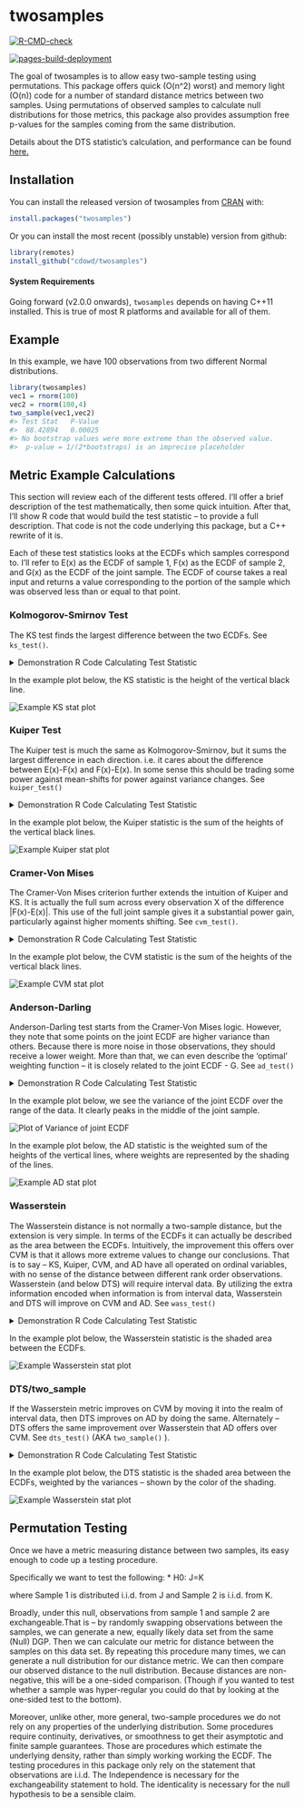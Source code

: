 
<!-- README.md is generated from README.Rmd. Please edit that file -->

# twosamples

<!-- badges: start -->

[![R-CMD-check](https://github.com/cdowd/twosamples/actions/workflows/R-CMD-check.yaml/badge.svg)](https://github.com/cdowd/twosamples/actions/workflows/R-CMD-check.yaml)

[![pages-build-deployment](https://github.com/cdowd/twosamples/actions/workflows/pages/pages-build-deployment/badge.svg?branch=main)](https://github.com/cdowd/twosamples/actions/workflows/pages/pages-build-deployment)

<!-- badges: end -->

The goal of twosamples is to allow easy two-sample testing using
permutations. This package offers quick (O(n^2) worst) and memory light
(O(n)) code for a number of standard distance metrics between two
samples. Using permutations of observed samples to calculate null
distributions for those metrics, this package also provides assumption
free p-values for the samples coming from the same distribution.

Details about the DTS statistic’s calculation, and performance can be
found [here.](https://arxiv.org/abs/2007.01360)

## Installation

You can install the released version of twosamples from
[CRAN](https://CRAN.R-project.org) with:

``` r
install.packages("twosamples")
```

Or you can install the most recent (possibly unstable) version from
github:

``` r
library(remotes)
install_github("cdowd/twosamples")
```

#### System Requirements

Going forward (v2.0.0 onwards), `twosamples` depends on having C++11
installed. This is true of most R platforms and available for all of
them.

## Example

In this example, we have 100 observations from two different Normal
distributions.

``` r
library(twosamples)
vec1 = rnorm(100)
vec2 = rnorm(100,4)
two_sample(vec1,vec2)
#> Test Stat   P-Value 
#>  88.42894   0.00025
#> No bootstrap values were more extreme than the observed value. 
#>  p-value = 1/(2*bootstraps) is an imprecise placeholder
```

## Metric Example Calculations

This section will review each of the different tests offered. I’ll offer
a brief description of the test mathematically, then some quick
intuition. After that, I’ll show R code that would build the test
statistic – to provide a full description. That code is not the code
underlying this package, but a C++ rewrite of it is.

Each of these test statistics looks at the ECDFs which samples
correspond to. I’ll refer to E(x) as the ECDF of sample 1, F(x) as the
ECDF of sample 2, and G(x) as the ECDF of the joint sample. The ECDF of
course takes a real input and returns a value corresponding to the
portion of the sample which was observed less than or equal to that
point.

### Kolmogorov-Smirnov Test

The KS test finds the largest difference between the two ECDFs. See
`ks_test()`.

<details>
<summary>
Demonstration R Code Calculating Test Statistic
</summary>

``` r
ks_stat_R = function(vec1,vec2,power=1) {
  n1 = length(vec1)
  n2 = length(vec2)
  n = n1+n2
  
  joint.sample = c(vec1,vec2)
  e = c(rep(1/n1,n1),rep(0,   n2))
  f = c(rep(0,   n1),rep(1/n2,n2))
  
  ind = order(joint.sample)
  d = joint.sample[ind]
  e = e[ind]
  f = f[ind]
  
  out = 0
  Ecur = 0
  Fcur = 0
  height = 0
  for (i in 1:(n-1)) {
    Ecur = Ecur + e[i]
    Fcur = Fcur + f[i]
    if (d[i] != d[i+1]) height = abs(Fcur-Ecur)
    if (height > out) out = height
  }
  out^power
}
```

</details>

In the example plot below, the KS statistic is the height of the
vertical black line.

![](man/figures/ks.png "Example KS stat plot")

### Kuiper Test

The Kuiper test is much the same as Kolmogorov-Smirnov, but it sums the
largest difference in each direction. i.e. it cares about the difference
between E(x)-F(x) and F(x)-E(x). In some sense this should be trading
some power against mean-shifts for power against variance changes. See
`kuiper_test()`

<details>
<summary>
Demonstration R Code Calculating Test Statistic
</summary>

``` r
kuiper_stat_R = function(vec1,vec2,power=1) { 
  n1 = length(vec1)
  n2 = length(vec2)
  n = n1+n2
  
  joint.sample = c(vec1,vec2)
  e = c(rep(1/n1,n1),rep(0,   n2))
  f = c(rep(0,   n1),rep(1/n2,n2))
  
  ind = order(joint.sample)
  d = joint.sample[ind]
  e = e[ind]
  f = f[ind]
  
  up = 0
  down = 0
  Ecur = 0
  Fcur = 0
  height = 0
  for (i in 1:(n-1)) {
    Ecur = Ecur + e[i]
    Fcur = Fcur + f[i]
    if (d[i] != d[i+1]) height = Fcur-Ecur
    if (height > up) up = height
    if (height < down) down = height
  }
  abs(down)^power + abs(up)^power
}
```

</details>

In the example plot below, the Kuiper statistic is the sum of the
heights of the vertical black lines.

![](man/figures/kuiper.png "Example Kuiper stat plot")

### Cramer-Von Mises

The Cramer-Von Mises criterion further extends the intuition of Kuiper
and KS. It is actually the full sum across every observation X of the
difference \|F(x)-E(x)\|. This use of the full joint sample gives it a
substantial power gain, particularly against higher moments shifting.
See `cvm_test()`.

<details>
<summary>
Demonstration R Code Calculating Test Statistic
</summary>

``` r
cvm_stat_R = function(vec1,vec2,power=2){
  n1 = length(vec1)
  n2 = length(vec2)
  n = n1+n2
  
  joint.sample = c(vec1,vec2)
  e = c(rep(1/n1,n1),rep(0,   n2))
  f = c(rep(0,   n1),rep(1/n2,n2))
  
  ind = order(joint.sample)
  d = joint.sample[ind]
  e = e[ind]
  f = f[ind]
  
  out = 0
  Ecur = 0
  Fcur = 0
  height = 0
  dups = 1
  for (i in 1:(n-1)) {
    Ecur = Ecur + e[i]
    Fcur = Fcur + f[i]
    height = abs(Fcur-Ecur)
    if (d[i] != d[i+1]) {
      out = out + (height^power)*dups
      dups = 1
    } else if (d[i] == d[i+1]) {
      dups = dups+1
    }
  }
  out
}
```

</details>

In the example plot below, the CVM statistic is the sum of the heights
of the vertical black lines.

![](man/figures/cvm.png "Example CVM stat plot")

### Anderson-Darling

Anderson-Darling test starts from the Cramer-Von Mises logic. However,
they note that some points on the joint ECDF are higher variance than
others. Because there is more noise in those observations, they should
receive a lower weight. More than that, we can even describe the
‘optimal’ weighting function – it is closely related to the joint ECDF -
G. See `ad_test()`

<details>
<summary>
Demonstration R Code Calculating Test Statistic
</summary>

``` r
ad_stat_R = function(vec1,vec2,power=2){
  n1 = length(vec1)
  n2 = length(vec2)
  n = n1+n2
  
  joint.sample = c(vec1,vec2)
  e = c(rep(1/n1,n1),rep(0,   n2))
  f = c(rep(0,   n1),rep(1/n2,n2))
  
  ind = order(joint.sample)
  d = joint.sample[ind]
  e = e[ind]
  f = f[ind]
  
  out = 0
  Ecur = 0
  Fcur = 0
  Gcur = 0
  height = 0
  dups = 1
  
  for (i in 1:(n-1)) {
    Ecur = Ecur + e[i]
    Fcur = Fcur + f[i]
    Gcur = Gcur+1/n
    sd = (2*Gcur*(1-Gcur)/n)**0.5
    height = abs(Fcur-Ecur)
    if (d[i] != d[i+1]) {
      out = out + ((height/sd)^power)*dups
      dups = 1
    } else if (d[i] == d[i+1]) {
      dups = dups+1
    }
  }
  out
}
```

</details>

In the example plot below, we see the variance of the joint ECDF over
the range of the data. It clearly peaks in the middle of the joint
sample.

![](man/figures/var.png "Plot of Variance of joint ECDF")

In the example plot below, the AD statistic is the weighted sum of the
heights of the vertical lines, where weights are represented by the
shading of the lines.

![](man/figures/ad.png "Example AD stat plot")

### Wasserstein

The Wasserstein distance is not normally a two-sample distance, but the
extension is very simple. In terms of the ECDFs it can actually be
described as the area between the ECDFs. Intuitively, the improvement
this offers over CVM is that it allows more extreme values to change our
conclusions. That is to say – KS, Kuiper, CVM, and AD have all operated
on ordinal variables, with no sense of the distance between different
rank order observations. Wasserstein (and below DTS) will require
interval data. By utilizing the extra information encoded when
information is from interval data, Wasserstein and DTS will improve on
CVM and AD. See `wass_test()`

<details>
<summary>
Demonstration R Code Calculating Test Statistic
</summary>

``` r
wass_stat_R = function(vec1,vec2,power=1) {
  n1 = length(vec1)
  n2 = length(vec2)
  n = n1+n2
  
  joint.sample = c(vec1,vec2)
  e = c(rep(1/n1,n1),rep(0,   n2))
  f = c(rep(0,   n1),rep(1/n2,n2))
  
  ind = order(joint.sample)
  d = joint.sample[ind]
  e = e[ind]
  f = f[ind]
  
  out = 0
  Ecur = 0
  Fcur = 0
  height = 0
  width = 0
  for (i in 1:(n-1)) {
    Ecur = Ecur + e[i]
    Fcur = Fcur + f[i]
    height = abs(Fcur-Ecur)
    width = d[i+1]-d[i]
    out = out + (height^power)*width
  }
  out
}
```

</details>

In the example plot below, the Wasserstein statistic is the shaded area
between the ECDFs.

![](man/figures/wass.png "Example Wasserstein stat plot")

### DTS/two_sample

If the Wasserstein metric improves on CVM by moving it into the realm of
interval data, then DTS improves on AD by doing the same. Alternately –
DTS offers the same improvement over Wasserstein that AD offers over
CVM. See `dts_test()` (AKA `two_sample()` ).

<details>
<summary>
Demonstration R Code Calculating Test Statistic
</summary>

``` r
dts_stat_R = function(vec1,vec2,power=1) {
  n1 = length(vec1)
  n2 = length(vec2)
  n = n1+n2
  
  joint.sample = c(vec1,vec2)
  e = c(rep(1/n1,n1),rep(0,   n2))
  f = c(rep(0,   n1),rep(1/n2,n2))
  
  ind = order(joint.sample)
  d = joint.sample[ind]
  e = e[ind]
  f = f[ind]
  
  out = 0
  Ecur = 0
  Fcur = 0
  Gcur = 0
  height = 0
  width = 0 
  for (i in 1:(n-1)) {
    Ecur = Ecur + e[i]
    Fcur = Fcur + f[i]
    Gcur = Gcur+1/n
    sd = (2*Gcur*(1-Gcur)/n)**0.5
    height = abs(Fcur-Ecur)
    width = d[i+1]-d[i]
    out = out + ((height/sd)^power)*width
  }
  out
}
```

</details>

In the example plot below, the DTS statistic is the shaded area between
the ECDFs, weighted by the variances – shown by the color of the
shading.

![](man/figures/dts.png "Example Wasserstein stat plot")

## Permutation Testing

Once we have a metric measuring distance between two samples, its easy
enough to code up a testing procedure.

Specifically we want to test the following: \* H0: J=K

where Sample 1 is distributed i.i.d. from J and Sample 2 is i.i.d. from
K.

Broadly, under this null, observations from sample 1 and sample 2 are
exchangeable.That is – by randomly swapping observations between the
samples, we can generate a new, equally likely data set from the same
(Null) DGP. Then we can calculate our metric for distance between the
samples on this data set. By repeating this procedure many times, we can
generate a null distribution for our distance metric. We can then
compare our observed distance to the null distribution. Because
distances are non-negative, this will be a one-sided comparison. (Though
if you wanted to test whether a sample was hyper-regular you could do
that by looking at the one-sided test to the bottom).

Moreover, unlike other, more general, two-sample procedures we do not
rely on any properties of the underlying distribution. Some procedures
require continuity, derivatives, or smoothness to get their asymptotic
and finite sample guarantees. Those are procedures which estimate the
underlying density, rather than simply working working the ECDF. The
testing procedures in this package only rely on the statement that
observations are i.i.d. The Independence is necessary for the
exchangeability statement to hold. The identicality is necessary for the
null hypothesis to be a sensible claim.

